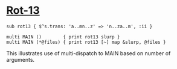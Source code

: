 [1]: http://rosettacode.org/wiki/Rot-13

# [Rot-13][1]

```perl6
sub rot13 { $^s.trans: 'a..mn..z' => 'n..za..m', :ii }
 
multi MAIN ()        { print rot13 slurp }
multi MAIN (*@files) { print rot13 [~] map &slurp, @files }
```


This illustrates use of multi-dispatch to MAIN based on number of arguments.